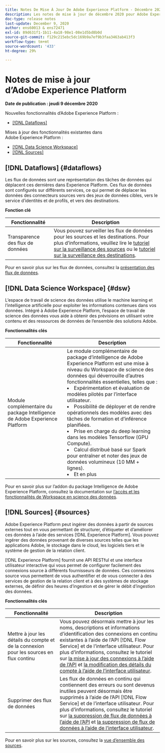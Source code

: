 ```yaml
---
title: Notes De Mise À Jour De Adobe Experience Platform - Décembre 2020
description: Les notes de mise à jour de décembre 2020 pour Adobe Experience Platform.
doc-type: release notes
last-update: December 9, 2020
author: ens60013 & ens72471
exl-id: 89d631f1-1b11-4a18-98e1-08e1d5bd8b0d
source-git-commit: f129c215ebc5dc169b9a7ef9b3faa3463ab413f3
workflow-type: tm+mt
source-wordcount: '433'
ht-degree: 29%

---
```


# Notes de mise à jour d’Adobe Experience Platform

**Date de publication : jeudi 9 décembre 2020**

Nouvelles fonctionnalités d’Adobe Experience Platform :

- [[!DNL Dataflows]](#dataflows)

Mises à jour des fonctionnalités existantes dans Adobe Experience Platform :

- [[!DNL Data Science Workspace]](#dsw)
- [[!DNL Sources]](#sources)

## [!DNL Dataflows] {#dataflows}

Les flux de données sont une représentation des tâches de données qui déplacent ces dernières dans Experience Platform. Ces flux de données sont configurés sur différents services, ce qui permet de déplacer les données des connecteurs sources vers des jeux de données cibles, vers le service d’identités et de profils, et vers des destinations.

**Fonction clé**

| Fonctionnalité | Description |
| ------- | ----------- |
| Transparence des flux de données | Vous pouvez surveiller les flux de données pour les sources et les destinations. Pour plus d’informations, veuillez lire le [tutoriel sur la surveillance des sources](../../dataflows/ui/monitor-sources.md) ou le [tutoriel sur la surveillance des destinations](../../dataflows/ui/monitor-destinations.md). |

Pour en savoir plus sur les flux de données, consultez la [présentation des flux de données](../../dataflows/home.md).

## [!DNL Data Science Workspace] {#dsw}

L’espace de travail de science des données utilise le machine learning et l’intelligence artificielle pour exploiter les informations contenues dans vos données. Intégré à Adobe Experience Platform, l’espace de travail de science des données vous aide à obtenir des prévisions en utilisant votre contenu et des ressources de données de l’ensemble des solutions Adobe.

**Fonctionnalités clés**

| Fonctionnalité | Description |
| --- | ---|
| Module complémentaire du package Intelligence de Adobe Experience Platform | Le module complémentaire de package d’intelligence de Adobe Experience Platform est une mise à niveau du Workspace de science des données qui déverrouille d’autres fonctionnalités essentielles, telles que : <li> Expérimentation et évaluation de modèles pilotés par l’interface utilisateur.</li><li> Possibilité de déployer et de rendre opérationnels des modèles avec des tâches de formation et d’inférence planifiées.</li><li> Prise en charge du deep learning dans les modèles Tensorflow (GPU Compute).</li><li> Calcul distribué basé sur Spark pour entraîner et noter des jeux de données volumineux (10 MM + lignes).</li><li>Et en plus</li> |

Pour en savoir plus sur l’addon du package Intelligence de Adobe Experience Platform, consultez la documentation sur [l’accès et les fonctionnalités de Workspace en science des données](../../data-science-workspace/access-features-dsw.md).

## [!DNL Sources] {#sources}

Adobe Experience Platform peut ingérer des données à partir de sources externes tout en vous permettant de structurer, d’étiqueter et d’améliorer ces données à l’aide des services [!DNL Experience Platform]. Vous pouvez ingérer des données provenant de diverses sources telles que les applications Adobe, le stockage dans le cloud, les logiciels tiers et le système de gestion de la relation client.

[!DNL Experience Platform] fournit une API RESTful et une interface utilisateur interactive qui vous permet de configurer facilement des connexions source à différents fournisseurs de données. Ces connexions source vous permettent de vous authentifier et de vous connecter à des services de gestion de la relation client et à des systèmes de stockage externes, de définir des heures d’ingestion et de gérer le débit d’ingestion des données.

**Fonctionnalités clés**

| Fonctionnalité | Description |
| ------- | ----------- |
| Mettre à jour les détails du compte et de la connexion pour les sources en flux continu | Vous pouvez désormais mettre à jour les noms, descriptions et informations d’identification des connexions en continu existantes à l’aide de l’API [!DNL Flow Service] et de l’interface utilisateur. Pour plus d’informations, consultez le tutoriel sur [la mise à jour des connexions à l’aide de l’API](../../sources/tutorials/api/update.md) et [ la modification des détails du compte à l’aide de l’interface utilisateur](../../sources/tutorials/ui/monitor.md). |
| Supprimer des flux de données | Les flux de données en continu qui contiennent des erreurs ou sont devenus inutiles peuvent désormais être supprimés à l’aide de l’API [!DNL Flow Service] et de l’interface utilisateur. Pour plus d’informations, consultez le tutoriel sur [la suppression de flux de données à l’aide de l’API](../../sources/tutorials/api/delete-dataflows.md) et [la suppression de flux de données à l’aide de l’interface utilisateur](../../sources/tutorials/ui/delete.md). |

Pour en savoir plus sur les sources, consultez la [vue d’ensemble des sources](../../sources/home.md).
